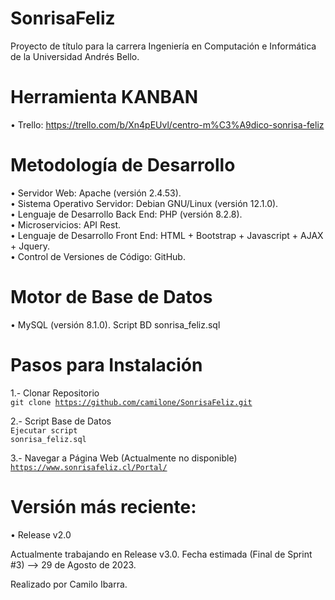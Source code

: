 # SonrisaFeliz
Proyecto de título para la carrera Ingeniería en Computación e Informática de la Universidad Andrés Bello.

# Herramienta KANBAN 
• Trello: https://trello.com/b/Xn4pEUvl/centro-m%C3%A9dico-sonrisa-feliz

# Metodología de Desarrollo
• Servidor Web: Apache (versión 2.4.53). <br>
• Sistema Operativo Servidor: Debian GNU/Linux (versión 12.1.0). <br>
• Lenguaje de Desarrollo Back End: PHP (versión 8.2.8). <br>
• Microservicios: API Rest. <br>
• Lenguaje de Desarrollo Front End: HTML + Bootstrap + Javascript + AJAX + Jquery. <br>
• Control de Versiones de Código: GitHub. <br>

# Motor de Base de Datos
• MySQL (versión 8.1.0). Script BD sonrisa_feliz.sql <br>

# Pasos para Instalación
1.- Clonar Repositorio <br>
<code>git clone https://github.com/camilone/SonrisaFeliz.git</code> <br>

2.- Script Base de Datos <br>
<code>Ejecutar script sonrisa_feliz.sql</code> <br>

3.- Navegar a Página Web (Actualmente no disponible) <br>
<code>https://www.sonrisafeliz.cl/Portal/</code> <br>

# Versión más reciente:
• Release v2.0 <br>

Actualmente trabajando en Release v3.0.
Fecha estimada (Final de Sprint #3) --> 29 de Agosto de 2023.


Realizado por Camilo Ibarra.
